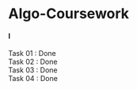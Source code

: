 # Algo-Coursework

<h4>I </h4>

Task 01 : Done <br/>
Task 02 : Done <br/>
Task 03 : Done <br/>
Task 04 : Done <br/>

